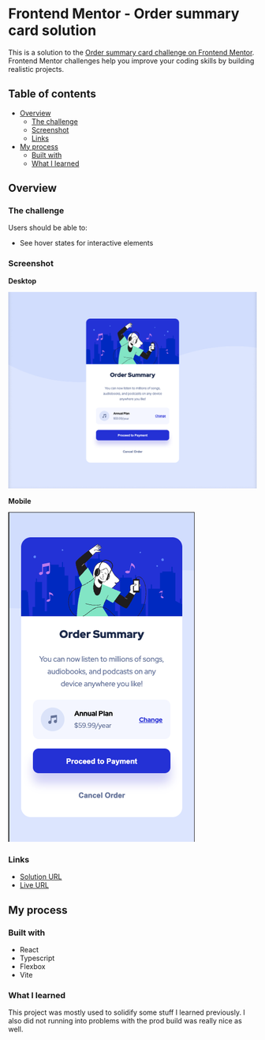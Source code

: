 # Frontend Mentor - Order summary card solution

This is a solution to the [Order summary card challenge on Frontend Mentor](https://www.frontendmentor.io/challenges/order-summary-component-QlPmajDUj). Frontend Mentor challenges help you improve your coding skills by building realistic projects.

## Table of contents

-   [Overview](#overview)
    -   [The challenge](#the-challenge)
    -   [Screenshot](#screenshot)
    -   [Links](#links)
-   [My process](#my-process)
    -   [Built with](#built-with)
    -   [What I learned](#what-i-learned)

## Overview

### The challenge

Users should be able to:

-   See hover states for interactive elements

### Screenshot

**Desktop**

![](./screenshots/desktop.png)

**Mobile**

![](./screenshots/mobile.png)

### Links

-   [Solution URL](https://www.frontendmentor.io/solutions/order-summary-with-vite-ts-flexbox-react-w85EZE6gK)
-   [Live URL](https://quizzical-minsky-6d4e93.netlify.app/)

## My process

### Built with

-   React
-   Typescript
-   Flexbox
-   Vite

### What I learned

This project was mostly used to solidify some stuff I learned previously.
I also did not running into problems with the prod build was really nice as well.
